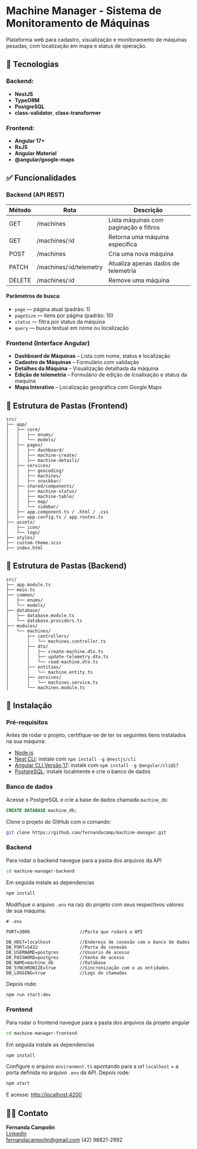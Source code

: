 # Machine Manager - Sistema de Monitoramento de Máquinas

Plataforma web para cadastro, visualização e monitoramento de máquinas pesadas, com localização em mapa e status de operação.

## 🔧 Tecnologias

### Backend:
- **NestJS**
- **TypeORM**
- **PostgreSQL**
- **class-validator**, **class-transformer**

### Frontend:
- **Angular 17+**
- **RxJS**
- **Angular Material**
- **@angular/google-maps**


## ✅ Funcionalidades

### Backend (API REST)

| Método | Rota                     | Descrição                                |
|--------|--------------------------|-------------------------------------------|
| GET    | /machines                | Lista máquinas com paginação e filtros    |
| GET    | /machines/:id            | Retorna uma máquina específica            |
| POST   | /machines                | Cria uma nova máquina                     |
| PATCH  | /machines/:id/telemetry  | Atualiza apenas dados de telemetria       |
| DELETE | /machines/:id            | Remove uma máquina                        |

#### Parâmetros de busca:
- `page` — página atual (padrão: 1)
- `pageSize` — itens por página (padrão: 10)
- `status` — filtra por status da máquina
- `query` — busca textual em nome ou localização

### Frontend (Interface Angular)

- **Dashboard de Máquinas** – Lista com nome, status e localização
- **Cadastro de Máquinas** – Formulário com validação
- **Detalhes da Máquina** – Visualização detalhada da máquina
- **Edição de telemetria** – Formulário de edição de lcoalixação e status da maquina
- **Mapa Interativo** – Localização geográfica com Google Maps


## 📁 Estrutura de Pastas (Frontend)

```
src/
├── app/
│   ├── core/
│   │   ├── enums/
│   │   └── models/
│   ├── pages/
│   │   ├── dashboard/
│   │   ├── machine-create/
│   │   ├── machine-details/
│   ├── services/
│   │   ├── geocoding/
│   │   ├── machines/
│   │   ├── snackbar/
│   ├── shared/components/
│   │   ├── machine-status/
│   │   ├── machine-table/
│   │   ├── map/
│   │   └── sidebar/
│   ├── app.component.ts / .html / .css
│   ├── app.config.ts / app.routes.ts
├── assets/
│   ├── icon/
│   └── logo/
├── styles/
├── custom-theme.scss
├── index.html
```

## 📁 Estrutura de Pastas (Backend)

```
src/
├── app.module.ts
├── main.ts
├── common/                         
│   ├── enums/
│   └── models/
├── database/
│   ├── database.module.ts
│   └── database.providers.ts
├── modules/
│   └── machines/
│       ├── controllers/
│       │   └── machines.controller.ts
│       ├── dto/
│       │   ├── create-machine.dto.ts
│       │   ├── update-telemetry.dto.ts
│       │   └── read-machine.dto.ts
│       ├── entities/
│       │   └── machine.entity.ts
│       ├── services/
│       │   └── machines.service.ts
│       └── machines.module.ts
```



## 🚀 Instalação

### Pré-requisitos

Antes de rodar o projeto, certifique-se de ter os seguintes itens instalados na sua máquina:

- [Node.js](https://nodejs.org/)
- [Nest CLI](https://docs.nestjs.com/cli/overview): instale com `npm install -g @nestjs/cli`
- [Angular CLI Versão 17](https://angular.dev/tools/cli/setup-local): instale com `npm install -g @angular/cli@17`
- [PostgreSQL](https://www.postgresql.org/download/): instale localmente e crie o banco de dados

### Banco de dados

Acesse o PostgreSQL e crie a base de dados chamada `machine_db`:

```sql
CREATE DATABASE machine_db;
```

Clone o projeto do GitHub com o comando:

```bash
git clone https://github.com/fernandacamp/machine-manager.git
```

### Backend
Para rodar o backend navegue para a pasta dos arquivos da API
```bash
cd machine-manager-backend
```

Em seguida instale as dependencias
```bash
npm install
```

Modifique o arquivo `.env` na raiz do projeto com seus respectivos valores de sua máquina:
```env
# .env

PORT=3000                   //Porta que rodará a API

DB_HOST=localhost           //Endereço de conexão com o banco de dados
DB_PORT=5432                //Porta de conexão
DB_USERNAME=postgres        //Usuario de acesso
DB_PASSWORD=postgres        //Senha de acesso
DB_NAME=machine_db          //Database
DB_SYNCHRONIZE=true         //Sincronização com o as entidades
DB_LOGGING=true             //Logs de chamadas
```
Depois rode:
```bash
npm run start:dev
```

### Frontend
Para rodar o frontend navegue para a pasta dos arquivos da projeto angular
```bash
cd machine-manager-frontend
```

Em seguida instale as dependencias
```bash
npm install
```
Configure o arquivo `environment.ts` apontando para a url `localhost` + a porta definida no arquivo `.env` da API. Depois rode:
```bash
npm start
```

E acesse: [http://localhost:4200](http://localhost:4200)



## 👩‍💻 Contato

**Fernanda Campolin**  
[LinkedIn](https://linkedin.com/in/fernanda-campolin)  
fernandacampolin@gmail.com
(42) 98821-2992
